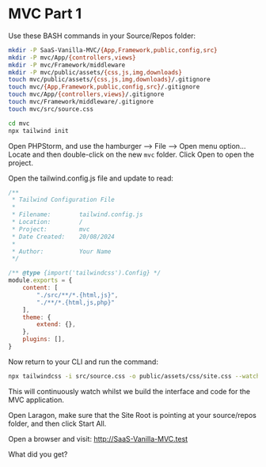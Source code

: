 

# MVC Part 1

Use these BASH  commands in your Source/Repos folder:

```bash
mkdir -P SaaS-Vanilla-MVC/{App,Framework,public,config,src}
mkdir -P mvc/App/{controllers,views}
mkdir -P mvc/Framework/middleware
mkdir -P mvc/public/assets/{css,js,img,downloads}
touch mvc/public/assets/{css,js,img,downloads}/.gitignore
touch mvc/{App,Framework,public,config,src}/.gitignore
touch mvc/App/{controllers,views}/.gitignore
touch mvc/Framework/middleware/.gitignore
touch mvc/src/source.css

cd mvc
npx tailwind init
```

Open PHPStorm, and use the hamburger --> File --> Open menu option...
Locate and then double-click on the new `mvc` folder.
Click Open to open the project.

Open the tailwind.config.js file and update to read:

```js
/**
 * Tailwind Configuration File
 *
 * Filename:        tailwind.config.js
 * Location:        /
 * Project:         mvc
 * Date Created:    20/08/2024
 *
 * Author:          Your Name
 */

/** @type {import('tailwindcss').Config} */
module.exports = {
    content: [
        "./src/**/*.{html,js}",
        "./**/*.{html,js,php}"
    ],
    theme: {
        extend: {},
    },
    plugins: [],
}
```

Now return to your CLI and run the command:

```bash
npx tailwindcss -i src/source.css -o public/assets/css/site.css --watch
```

This will continuously watch whilst we build the interface and code for the MVC application.




Open Laragon, make sure that the Site Root is pointing at your source/repos folder, and then click Start All.

Open a browser and visit: http://SaaS-Vanilla-MVC.test

What did you get?





